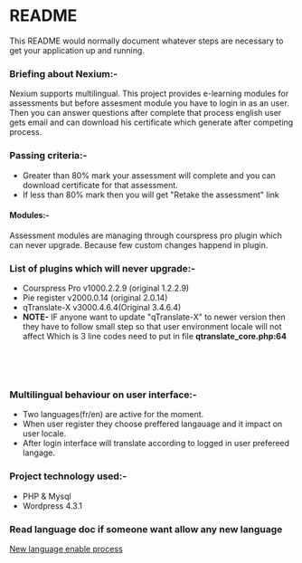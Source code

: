 # README 

This README would normally document whatever steps are necessary to get your application up and running.

### Briefing about Nexium:-
Nexium supports multilingual. This project provides e-learning modules for assessments but before assesment module you have to login in as an user. 
Then you can answer questions after complete that process english user gets email and can download his certificate which generate after competing process.

### Passing criteria:-
 * Greater than 80% mark your assessment will complete and you can download certificate for that assessment.
 * If less than 80% mark then you will get "Retake the assessment" link

#### Modules:-
   Assessment modules are managing through courspress pro plugin which can never upgrade. Because few custom changes happend in plugin.

### List of plugins which will never upgrade:-
  * Courspress Pro v1000.2.2.9 (original 1.2.2.9)
  * Pie register v2000.0.14 (original 2.0.14)
  * qTranslate-X v3000.4.6.4(Original 3.4.6.4) 
  * **NOTE-** IF anyone want to update "qTranslate-X" to newer version then they have to follow small step so that user environment locale will not affect
                Which is 3 line codes need to put in file **qtranslate_core.php:64**
    <pre> 
       <?php 
          if (get_current_user_id()) {
              $locale = get_user_meta(get_current_user_id(), 'pie_dropdown_3');
              $url_info['language'] = !empty($locale[0]) ? $locale[0] : '';
          }
       ?>    
    
### Multilingual behaviour on user interface:-
 * Two languages(fr/en) are active for the moment.
 * When user register they choose preffered langauage and it impact on user locale.
 * After login interface will translate according to logged in user prefereed langage.
  
### Project technology used:-  
  * PHP & Mysql
  * Wordpress 4.3.1
  
### Read language doc if someone want allow any new language
   <a href="language-doc.txt">New language enable process</a>
